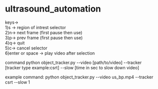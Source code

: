 # ultrasound_automation

keys-><br>
1)s -> region of intrest selector<br>
2)n-> next frame (first pause then use)<br>
3)p-> prev frame (first pause then use)<br>
4)q-> quit <br>
5)c-> cancel selector<br>
6)enter or space -> play video after selection<br>

command python object_tracker.py --video [path/to/video] --tracker [tracker type example:csrt] --slow [time in sec to slow down video]<br>

example command: python object_tracker.py --video us_bp.mp4 --tracker csrt --slow 1
